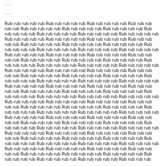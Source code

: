 ```yaml
---

---
```

Rub rub rub rub rub Rub rub rub rub rub Rub rub rub rub rub Rub rub rub rub rub Rub rub rub rub rub Rub rub rub rub rub Rub rub rub rub rub Rub rub rub rub rub Rub rub rub rub rub Rub rub rub rub rub Rub rub rub rub rub Rub rub rub rub rub Rub rub rub rub rub Rub rub rub rub rub Rub rub rub rub rub Rub rub rub rub rub Rub rub rub rub rub Rub rub rub rub rub Rub rub rub rub rub Rub rub rub rub rub Rub rub rub rub rub Rub rub rub rub rub Rub rub rub rub rub Rub rub rub rub rub Rub rub rub rub rub Rub rub rub rub rub Rub rub rub rub rub Rub rub rub rub rub Rub rub rub rub rub Rub rub rub rub rub Rub rub rub rub rub Rub rub rub rub rub Rub rub rub rub rub Rub rub rub rub rub Rub rub rub rub rub Rub rub rub rub rub Rub rub rub rub rub Rub rub rub rub rub Rub rub rub rub rub Rub rub rub rub rub Rub rub rub rub rub Rub rub rub rub rub Rub rub rub rub rub Rub rub rub rub rub Rub rub rub rub rub Rub rub rub rub rub Rub rub rub rub rub Rub rub rub rub rub Rub rub rub rub rub Rub rub rub rub rub Rub rub rub rub rub Rub rub rub rub rub Rub rub rub rub rub Rub rub rub rub rub Rub rub rub rub rub Rub rub rub rub rub Rub rub rub rub rub Rub rub rub rub rub Rub rub rub rub rub Rub rub rub rub rub Rub rub rub rub rub Rub rub rub rub rub Rub rub rub rub rub Rub rub rub rub rub Rub rub rub rub rub Rub rub rub rub rub Rub rub rub rub rub Rub rub rub rub rub Rub rub rub rub rub Rub rub rub rub rub Rub rub rub rub rub Rub rub rub rub rub Rub rub rub rub rub Rub rub rub rub rub Rub rub rub rub rub Rub rub rub rub rub Rub rub rub rub rub Rub rub rub rub rub Rub rub rub rub rub Rub rub rub rub rub Rub rub rub rub rub Rub rub rub rub rub Rub rub rub rub rub Rub rub rub rub rub Rub rub rub rub rub Rub rub rub rub rub Rub rub rub rub rub Rub rub rub rub rub Rub rub rub rub rub Rub rub rub rub rub Rub rub rub rub rub Rub rub rub rub rub Rub rub rub rub rub Rub rub rub rub rub Rub rub rub rub rub Rub rub rub rub rub Rub rub rub rub rub Rub rub rub rub rub Rub rub rub rub
